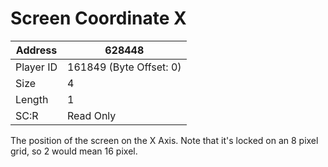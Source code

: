 
#  Screen Coordinate X
Address   | 628448
----------|-------------
Player ID | 161849 (Byte Offset: 0)
Size 	  | 4
Length 	  | 1
SC:R      | Read Only

The position of the screen on the X Axis. Note that it's locked on an 8 pixel grid, so 2 would mean 16 pixel.
